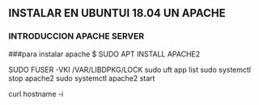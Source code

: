 ## INSTALAR EN UBUNTUI 18.04 UN APACHE 

### INTRODUCCION APACHE SERVER 
###para instalar apache
$ SUDO APT INSTALL APACHE2

SUDO FUSER -VKI /VAR/LIBDPKG/LOCK
sudo uft app list 
sudo systemctl stop apache2 
sudo systemctl apache2 start 

 curl 
 hostname -i
 
